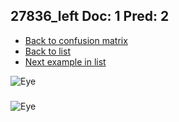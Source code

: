 ## 27836_left Doc: 1 Pred: 2
- [Back to confusion matrix](https://github.com/juliandewit/kaggle_retinopathy/blob/master/matrix.md)
- [Back to list](https://github.com/juliandewit/kaggle_retinopathy/blob/master/lists/12/list.md)
- [Next example in list](https://github.com/juliandewit/kaggle_retinopathy/blob/master/lists/12/28/28007_left.md)

![Eye](https://retinopaty.blob.core.windows.net/size1024/27836_left_1.jpeg)

### 

![Eye]()
